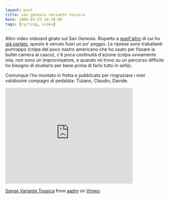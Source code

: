 ```yaml
---
layout: post
title: san genesio variante tossica
Date: 2008-03-23 18:38:00
tags: [cycling, video]
---
```

 

Altro video onboard girato sul San Genesio. Rispetto a [quell'altro](http://www.vimeo.com/772088) di cui ho [già parlato](http://aadm.github.com/2008-03-23-san-genesio-classic-trail-the-video.html), questo è venuto fuori un po' peggio. Le riprese sono traballanti purtroppo (colpa del poco nastro americano che ho usato per fissare la bullet camera al casco), c'è poca continuità d'azione (colpa ovviamente mia; non sono un improvvisatore, e quando mi trovo su un percorso difficile ho bisogno di studiarlo per bene prima di farlo tutto in sella).  
  
Comunque l'ho montato in fretta e pubblicato per ringraziare i miei validissimi compagni di pedalata: Tiziano, Claudio, Davide.  
  
<iframe src="http://player.vimeo.com/video/812655?title=0&amp;byline=0&amp;portrait=0" width="400" height="302" frameborder="0" > </iframe>

<p><a href="http://vimeo.com/812655">Sange Variante Tossica</a> from <a href="http://vimeo.com/aadm">aadm</a> on <a href="http://vimeo.com">Vimeo</a>.</p>
